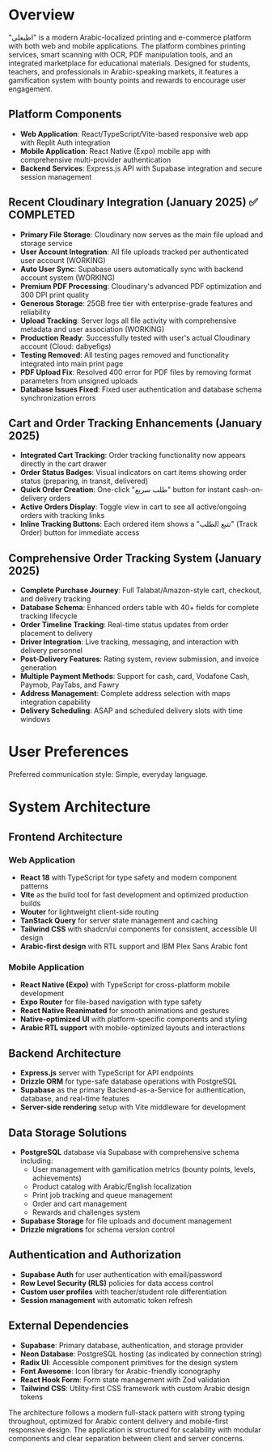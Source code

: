 # Overview

"اطبعلي" is a modern Arabic-localized printing and e-commerce platform with both web and mobile applications. The platform combines printing services, smart scanning with OCR, PDF manipulation tools, and an integrated marketplace for educational materials. Designed for students, teachers, and professionals in Arabic-speaking markets, it features a gamification system with bounty points and rewards to encourage user engagement.

## Platform Components
- **Web Application**: React/TypeScript/Vite-based responsive web app with Replit Auth integration
- **Mobile Application**: React Native (Expo) mobile app with comprehensive multi-provider authentication
- **Backend Services**: Express.js API with Supabase integration and secure session management

## Recent Cloudinary Integration (January 2025) ✅ COMPLETED
- **Primary File Storage**: Cloudinary now serves as the main file upload and storage service
- **User Account Integration**: All file uploads tracked per authenticated user account (WORKING)
- **Auto User Sync**: Supabase users automatically sync with backend account system (WORKING)
- **Premium PDF Processing**: Cloudinary's advanced PDF optimization and 300 DPI print quality
- **Generous Storage**: 25GB free tier with enterprise-grade features and reliability
- **Upload Tracking**: Server logs all file activity with comprehensive metadata and user association (WORKING)
- **Production Ready**: Successfully tested with user's actual Cloudinary account (Cloud: dabyefigs)
- **Testing Removed**: All testing pages removed and functionality integrated into main print page
- **PDF Upload Fix**: Resolved 400 error for PDF files by removing format parameters from unsigned uploads
- **Database Issues Fixed**: Fixed user authentication and database schema synchronization errors

## Cart and Order Tracking Enhancements (January 2025)
- **Integrated Cart Tracking**: Order tracking functionality now appears directly in the cart drawer
- **Order Status Badges**: Visual indicators on cart items showing order status (preparing, in transit, delivered)
- **Quick Order Creation**: One-click "طلب سريع" button for instant cash-on-delivery orders
- **Active Orders Display**: Toggle view in cart to see all active/ongoing orders with tracking links
- **Inline Tracking Buttons**: Each ordered item shows a "تتبع الطلب" (Track Order) button for immediate access

## Comprehensive Order Tracking System (January 2025)
- **Complete Purchase Journey**: Full Talabat/Amazon-style cart, checkout, and delivery tracking
- **Database Schema**: Enhanced orders table with 40+ fields for complete tracking lifecycle
- **Order Timeline Tracking**: Real-time status updates from order placement to delivery
- **Driver Integration**: Live tracking, messaging, and interaction with delivery personnel
- **Post-Delivery Features**: Rating system, review submission, and invoice generation
- **Multiple Payment Methods**: Support for cash, card, Vodafone Cash, Paymob, PayTabs, and Fawry
- **Address Management**: Complete address selection with maps integration capability
- **Delivery Scheduling**: ASAP and scheduled delivery slots with time windows

# User Preferences

Preferred communication style: Simple, everyday language.

# System Architecture

## Frontend Architecture

### Web Application
- **React 18** with TypeScript for type safety and modern component patterns
- **Vite** as the build tool for fast development and optimized production builds
- **Wouter** for lightweight client-side routing
- **TanStack Query** for server state management and caching
- **Tailwind CSS** with shadcn/ui components for consistent, accessible UI design
- **Arabic-first design** with RTL support and IBM Plex Sans Arabic font

### Mobile Application
- **React Native (Expo)** with TypeScript for cross-platform mobile development
- **Expo Router** for file-based navigation with type safety
- **React Native Reanimated** for smooth animations and gestures
- **Native-optimized UI** with platform-specific components and styling
- **Arabic RTL support** with mobile-optimized layouts and interactions

## Backend Architecture
- **Express.js** server with TypeScript for API endpoints
- **Drizzle ORM** for type-safe database operations with PostgreSQL
- **Supabase** as the primary Backend-as-a-Service for authentication, database, and real-time features
- **Server-side rendering** setup with Vite middleware for development

## Data Storage Solutions
- **PostgreSQL** database via Supabase with comprehensive schema including:
  - User management with gamification metrics (bounty points, levels, achievements)
  - Product catalog with Arabic/English localization
  - Print job tracking and queue management
  - Order and cart management
  - Rewards and challenges system
- **Supabase Storage** for file uploads and document management
- **Drizzle migrations** for schema version control

## Authentication and Authorization
- **Supabase Auth** for user authentication with email/password
- **Row Level Security (RLS)** policies for data access control
- **Custom user profiles** with teacher/student role differentiation
- **Session management** with automatic token refresh

## External Dependencies
- **Supabase**: Primary database, authentication, and storage provider
- **Neon Database**: PostgreSQL hosting (as indicated by connection string)
- **Radix UI**: Accessible component primitives for the design system
- **Font Awesome**: Icon library for Arabic-friendly iconography
- **React Hook Form**: Form state management with Zod validation
- **Tailwind CSS**: Utility-first CSS framework with custom Arabic design tokens

The architecture follows a modern full-stack pattern with strong typing throughout, optimized for Arabic content delivery and mobile-first responsive design. The application is structured for scalability with modular components and clear separation between client and server concerns.